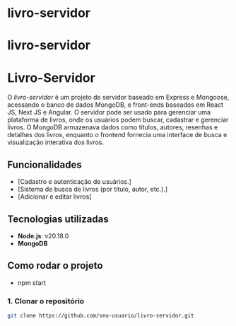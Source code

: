 ﻿# livro-servidor
# livro-servidor
# Livro-Servidor

O *livro-servidor* é um projeto de servidor baseado em Express e Mongoose, acessando o
banco de dados MongoDB, e front-ends baseados em
React JS, Next JS e Angular. O servidor pode ser usado para gerenciar uma plataforma de livros, onde os usuários podem buscar, cadastrar e gerenciar livros. O MongoDB armazenava dados como títulos, autores, resenhas e detalhes dos livros, enquanto o frontend fornecia uma interface de busca e visualização interativa dos livros.

## Funcionalidades

- [Cadastro e autenticação de usuários.]
- [Sistema de busca de livros (por título, autor, etc.).]
- [Adicionar e editar livros]

## Tecnologias utilizadas

- **Node.js**: v20.18.0 
- **MongoDB** 

## Como rodar o projeto
- npm start

### 1. Clonar o repositório
```bash
git clone https://github.com/seu-usuario/livro-servidor.git
